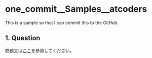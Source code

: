 # one_commit__Samples__atcoders

This is a sample so that I can commit this to the GitHub.

## 1. Question

問題文は[ここ](https://atcoder.jp/contests/abc136/tasks/abc136_a)を参照してください。
